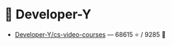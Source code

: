 # 👤 Developer-Y

- [Developer-Y/cs-video-courses](https://github.com/Developer-Y/cs-video-courses) — 68615 ⭐️ / 9285 🍴
